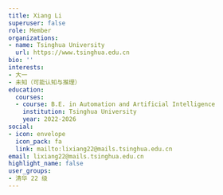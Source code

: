 ```yaml
---
title: Xiang Li
superuser: false
role: Member
organizations:
- name: Tsinghua University
  url: https://www.tsinghua.edu.cn
bio: ''
interests:
- 大一
- 未知（可能认知与推理）
education:
  courses:
  - course: B.E. in Automation and Artificial Intelligence
    institution: Tsinghua University
    year: 2022-2026
social:
- icon: envelope
  icon_pack: fa
  link: mailto:lixiang22@mails.tsinghua.edu.cn
email: lixiang22@mails.tsinghua.edu.cn
highlight_name: false
user_groups:
- 清华 22 级
---
```

